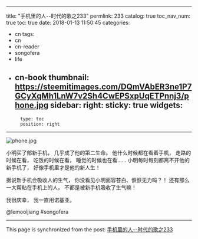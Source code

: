 
---
title: "手机里的人--时代的歌之233"
permlink: 233
catalog: true
toc_nav_num: true
toc: true
date: 2018-01-13 11:50:45
categories:
- cn
tags:
- cn
- cn-reader
- songofera
- life
- cn-book
thumbnail: https://steemitimages.com/DQmVAbER3ne1P7GCyXqMh1LnW7v2Sh4CwEPSxpUqETPnnj3/phone.jpg
sidebar:
    right:
        sticky: true
widgets:
    -
        type: toc
        position: right
---


![phone.jpg](https://steemitimages.com/DQmVAbER3ne1P7GCyXqMh1LnW7v2Sh4CwEPSxpUqETPnnj3/phone.jpg)


小明买了部新手机，
几乎成了他的第二生命。
他什么时候都在看着手机，
走路的时候在看，
吃饭的时候在看，
睡觉的时候也在看……
小明每时每刻都离不开他的新手机了，
好像手机里才是他的新人生！

据说新手机会吸收人的生气，
你没看见小明面容苍白、恹恹无力吗？！
还有那么一大帮粘在手机上的人，
不都是被新手机吸收了生气嘛！

我很庆幸，
我一直用诺基亚。


@lemooljiang #songofera

- - -

This page is synchronized from the post: [手机里的人--时代的歌之233](https://steemit.com/@lemooljiang/233)
